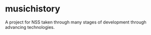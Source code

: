 # musichistory
A project for NSS taken through many stages of development through advancing technologies.
